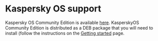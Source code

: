 # Kaspersky OS support

Kaspersky OS Community Edition is available [here](https://os.kaspersky.com/download-community-edition/).
KasperskyOS Community Edition is distributed as a DEB package that you will need to install (follow the instructions on the [Getting started](https://support.kaspersky.com/help/KCE/1.0/en-US/getting_started.htm) page.